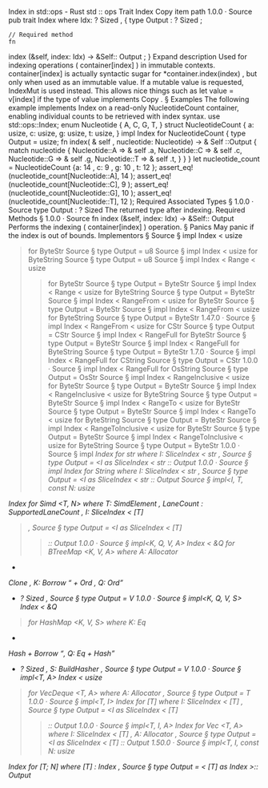 Index in std::ops - Rust
std
::
ops
Trait
Index
Copy item path
1.0.0
·
Source
pub trait Index<Idx>
where
    Idx: ?
Sized
,
{
    type
Output
: ?
Sized
;

    // Required method
    fn
index
(&self, index: Idx) -> &Self::
Output
;
}
Expand description
Used for indexing operations (
container[index]
) in immutable contexts.
container[index]
is actually syntactic sugar for
*container.index(index)
,
but only when used as an immutable value. If a mutable value is requested,
IndexMut
is used instead. This allows nice things such as
let value = v[index]
if the type of
value
implements
Copy
.
§
Examples
The following example implements
Index
on a read-only
NucleotideCount
container, enabling individual counts to be retrieved with index syntax.
use
std::ops::Index;
enum
Nucleotide {
    A,
    C,
    G,
    T,
}
struct
NucleotideCount {
    a: usize,
    c: usize,
    g: usize,
    t: usize,
}
impl
Index<Nucleotide>
for
NucleotideCount {
type
Output = usize;
fn
index(
&
self
, nucleotide: Nucleotide) ->
&
Self
::Output {
match
nucleotide {
            Nucleotide::A =>
&
self
.a,
            Nucleotide::C =>
&
self
.c,
            Nucleotide::G =>
&
self
.g,
            Nucleotide::T =>
&
self
.t,
        }
    }
}
let
nucleotide_count = NucleotideCount {a:
14
, c:
9
, g:
10
, t:
12
};
assert_eq!
(nucleotide_count[Nucleotide::A],
14
);
assert_eq!
(nucleotide_count[Nucleotide::C],
9
);
assert_eq!
(nucleotide_count[Nucleotide::G],
10
);
assert_eq!
(nucleotide_count[Nucleotide::T],
12
);
Required Associated Types
§
1.0.0
·
Source
type
Output
: ?
Sized
The returned type after indexing.
Required Methods
§
1.0.0
·
Source
fn
index
(&self, index: Idx) -> &Self::
Output
Performs the indexing (
container[index]
) operation.
§
Panics
May panic if the index is out of bounds.
Implementors
§
Source
§
impl
Index
<
usize
> for
ByteStr
Source
§
type
Output
=
u8
Source
§
impl
Index
<
usize
> for
ByteString
Source
§
type
Output
=
u8
Source
§
impl
Index
<
Range
<
usize
>> for
ByteStr
Source
§
type
Output
=
ByteStr
Source
§
impl
Index
<
Range
<
usize
>> for
ByteString
Source
§
type
Output
=
ByteStr
Source
§
impl
Index
<
RangeFrom
<
usize
>> for
ByteStr
Source
§
type
Output
=
ByteStr
Source
§
impl
Index
<
RangeFrom
<
usize
>> for
ByteString
Source
§
type
Output
=
ByteStr
1.47.0
·
Source
§
impl
Index
<
RangeFrom
<
usize
>> for
CStr
Source
§
type
Output
=
CStr
Source
§
impl
Index
<
RangeFull
> for
ByteStr
Source
§
type
Output
=
ByteStr
Source
§
impl
Index
<
RangeFull
> for
ByteString
Source
§
type
Output
=
ByteStr
1.7.0
·
Source
§
impl
Index
<
RangeFull
> for
CString
Source
§
type
Output
=
CStr
1.0.0
·
Source
§
impl
Index
<
RangeFull
> for
OsString
Source
§
type
Output
=
OsStr
Source
§
impl
Index
<
RangeInclusive
<
usize
>> for
ByteStr
Source
§
type
Output
=
ByteStr
Source
§
impl
Index
<
RangeInclusive
<
usize
>> for
ByteString
Source
§
type
Output
=
ByteStr
Source
§
impl
Index
<
RangeTo
<
usize
>> for
ByteStr
Source
§
type
Output
=
ByteStr
Source
§
impl
Index
<
RangeTo
<
usize
>> for
ByteString
Source
§
type
Output
=
ByteStr
Source
§
impl
Index
<
RangeToInclusive
<
usize
>> for
ByteStr
Source
§
type
Output
=
ByteStr
Source
§
impl
Index
<
RangeToInclusive
<
usize
>> for
ByteString
Source
§
type
Output
=
ByteStr
1.0.0
·
Source
§
impl<I>
Index
<I> for
str
where
    I:
SliceIndex
<
str
>,
Source
§
type
Output
= <I as
SliceIndex
<
str
>>::
Output
1.0.0
·
Source
§
impl<I>
Index
<I> for
String
where
    I:
SliceIndex
<
str
>,
Source
§
type
Output
= <I as
SliceIndex
<
str
>>::
Output
Source
§
impl<I, T, const N:
usize
>
Index
<I> for
Simd
<T, N>
where
    T:
SimdElement
,
LaneCount
<N>:
SupportedLaneCount
,
    I:
SliceIndex
<
[T]
>,
Source
§
type
Output
= <I as
SliceIndex
<
[T]
>>::
Output
1.0.0
·
Source
§
impl<K, Q, V, A>
Index
<
&Q
> for
BTreeMap
<K, V, A>
where
    A:
Allocator
+
Clone
,
    K:
Borrow
<Q> +
Ord
,
    Q:
Ord
+ ?
Sized
,
Source
§
type
Output
= V
1.0.0
·
Source
§
impl<K, Q, V, S>
Index
<
&Q
> for
HashMap
<K, V, S>
where
    K:
Eq
+
Hash
+
Borrow
<Q>,
    Q:
Eq
+
Hash
+ ?
Sized
,
    S:
BuildHasher
,
Source
§
type
Output
= V
1.0.0
·
Source
§
impl<T, A>
Index
<
usize
> for
VecDeque
<T, A>
where
    A:
Allocator
,
Source
§
type
Output
= T
1.0.0
·
Source
§
impl<T, I>
Index
<I> for
[T]
where
    I:
SliceIndex
<
[T]
>,
Source
§
type
Output
= <I as
SliceIndex
<
[T]
>>::
Output
1.0.0
·
Source
§
impl<T, I, A>
Index
<I> for
Vec
<T, A>
where
    I:
SliceIndex
<
[T]
>,
    A:
Allocator
,
Source
§
type
Output
= <I as
SliceIndex
<
[T]
>>::
Output
1.50.0
·
Source
§
impl<T, I, const N:
usize
>
Index
<I> for
[T; N]
where
[T]
:
Index
<I>,
Source
§
type
Output
= <
[T]
as
Index
<I>>::
Output